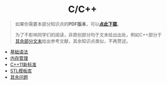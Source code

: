 <h1 align="center">C/C++</h1>

> 如果你需要本部分知识点的**PDF版本**，可以[**点此下载**](Doc/免费资源/逆袭进大厂PDF/Download.md)。
>
> 为了不影响同学们的阅读，非原创部分均于文末给出出处，例如C++部分于[其余部分文末](Doc/Knowledge/C++/其余问题/其余问题.md#reference)给出参考文献，其余知识点类似，不再赘述。

- [基础语法](Doc/Knowledge/C++/基础语法/基础语法.md)
- [内存管理](Doc/Knowledge/C++/内存管理/内存管理.md)
- [C++11新标准](Doc/Knowledge/C++/C++11新标准/C++11新标准.md)
- [STL模板库](Doc/Knowledge/C++/STL模板库/STL模板库.md)
- [其余问题](Doc/Knowledge/C++/其余问题/其余问题.md)

